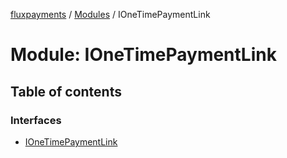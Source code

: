 [fluxpayments](../README.md) / [Modules](../modules.md) / IOneTimePaymentLink

# Module: IOneTimePaymentLink

## Table of contents

### Interfaces

- [IOneTimePaymentLink](../interfaces/IOneTimePaymentLink.IOneTimePaymentLink.md)
